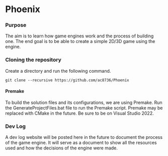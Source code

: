 # Phoenix

### Purpose
The aim is to learn how game engines work and the process of building one. The end goal is to be able to create a simple 2D/3D game using the engine. 

### Cloning the repository
Create a directory and run the following command.
```
git clone --recursive https://github.com/ac8736/Phoenix
```

#### Premake
To build the solution files and its configurations, we are using Premake. Run the GenerateProjectFiles.bat file to run the Premake script. Premake may be replaced with CMake in the future. Be sure to be on Visual Studio 2022.

### Dev Log
A dev log website will be posted here in the future to document the process of the game engine. It will serve as a document to show all the resources used and how the decisions of the engine were made. 
